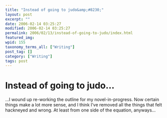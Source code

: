 ```yaml
---
title: "Instead of going to judo&amp;#8230;"
layout: post
excerpt: ""
date: 2006-02-14 03:25:27
modified: 2006-02-14 03:25:27
permalink: 2006/02/13/instead-of-going-to-judo/index.html
featured_img: 
wpid: 155
taxonomy_terms_all: ["Writing"]
post_tag: []
category: ["Writing"]
tags: post
---
```


# Instead of going to judo&#8230;

…I wound up re-working the outline for my novel-in-progress. Now certain things make a lot more sense, and I think I’ve removed all the things that felt hackneyed and wrong. At least from one side of the equation, anyways…